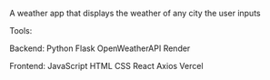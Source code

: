 A weather app that displays the weather of any city the user inputs

Tools:

Backend:
  Python
  Flask
  OpenWeatherAPI
  Render

  
Frontend:
  JavaScript
  HTML
  CSS
  React
  Axios
  Vercel
